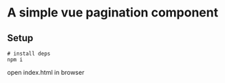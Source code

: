 # A simple vue pagination component

## Setup

    # install deps
    npm i
    
open index.html in browser
